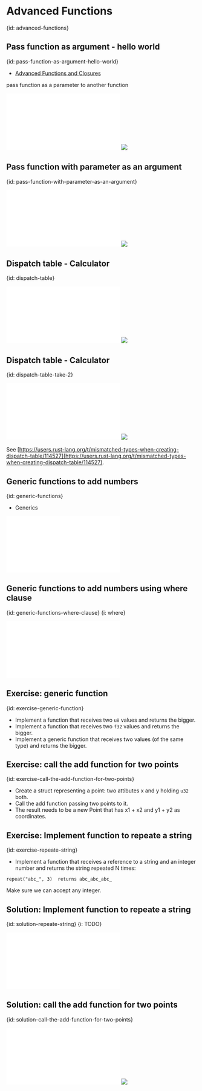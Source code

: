 # Advanced Functions
{id: advanced-functions}


## Pass function as argument - hello world
{id: pass-function-as-argument-hello-world}

* [Advanced Functions and Closures](https://doc.rust-lang.org/book/ch19-05-advanced-functions-and-closures.html)

pass function as a parameter to another function

![](examples/advanced-functions/pass-function-as-argument-simple/src/main.rs)
![](examples/advanced-functions/pass-function-as-argument-simple/out.out)


## Pass function with parameter as an argument
{id: pass-function-with-parameter-as-an-argument}

![](examples/advanced-functions/pass-function-with-parameter-as-argument/src/main.rs)
![](examples/advanced-functions/pass-function-with-parameter-as-argument/out.out)

## Dispatch table - Calculator
{id: dispatch-table}

![](examples/advanced-functions/calculator/src/main.rs)
![](examples/advanced-functions/calculator/out.out)

## Dispatch table - Calculator
{id: dispatch-table-take-2}

![](examples/advanced-functions/calculator-dispatch-table-take2/src/main.rs)
![](examples/advanced-functions/calculator-dispatch-table-take2/out.out)

See [https://users.rust-lang.org/t/mismatched-types-when-creating-dispatch-table/114527](https://users.rust-lang.org/t/mismatched-types-when-creating-dispatch-table/114527).

## Generic functions to add numbers
{id: generic-functions}

* Generics

![](examples/advanced-functions/generic-functions-add/src/main.rs)

## Generic functions to add numbers using where clause
{id: generic-functions-where-clause}
{i: where}

![](examples/advanced-functions/generic-functions-add-where/src/main.rs)

## Exercise: generic function
{id: exercise-generic-function}

* Implement a function that receives two `u8` values and returns the bigger.
* Implement a function that receives two `f32` values and returns the bigger.
* Implement a generic function that receives two values (of the same type) and returns the bigger.

## Exercise: call the add function for two points
{id: exercise-call-the-add-function-for-two-points}

* Create a struct representing a point: two attibutes x and y holding `u32` both.
* Call the add function passing two points to it.
* The result needs to be a new Point that has x1 + x2 and y1 + y2 as coordinates.

## Exercise: Implement function to repeate a string
{id: exercise-repeate-string}

* Implement a function that receives a reference to a string and an integer number and returns the string repeated N times:

```
repeat("abc_", 3)  returns abc_abc_abc_
```

Make sure we can accept any integer.

## Solution: Implement function to repeate a string
{id: solution-repeate-string}
{i: TODO}

![](examples/advanced-functions/repeat-string/src/main.rs)

## Solution: call the add function for two points
{id: solution-call-the-add-function-for-two-points}

![](examples/advanced-functions/add-points/src/main.rs)
![](examples/advanced-functions/add-points/out.out)

